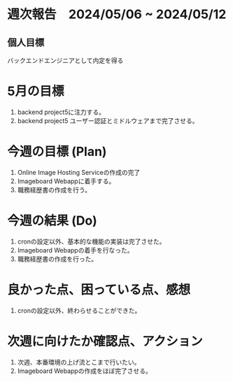 # 週次報告　2024/05/06 ~ 2024/05/12

## 個人目標
バックエンドエンジニアとして内定を得る

# 5月の目標
1. backend project5に注力する。
2. backend project5 ユーザー認証とミドルウェアまで完了させる。


# 今週の目標 (Plan)
1. Online Image Hosting Serviceの作成の完了
2. Imageboard Webappに着手する。
3. 職務経歴書の作成を行う。

# 今週の結果 (Do)
1. cronの設定以外、基本的な機能の実装は完了させた。
2. Imageboard Webappの着手を行なった。
3. 職務経歴書の作成を行った。

# 良かった点、困っている点、感想
1. cronの設定以外、終わらせることができた。
 
# 次週に向けたか確認点、アクション
1. 次週、本番環境の上げ流とこまで行いたい。
2. Imageboard Webappの作成をほぼ完了させる。